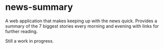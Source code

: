 # news-summary

A web application that makes keeping up with the news quick. Provides a summary of the 7 biggest stories every morning and evening with links for further reading. 

Still a work in progress.